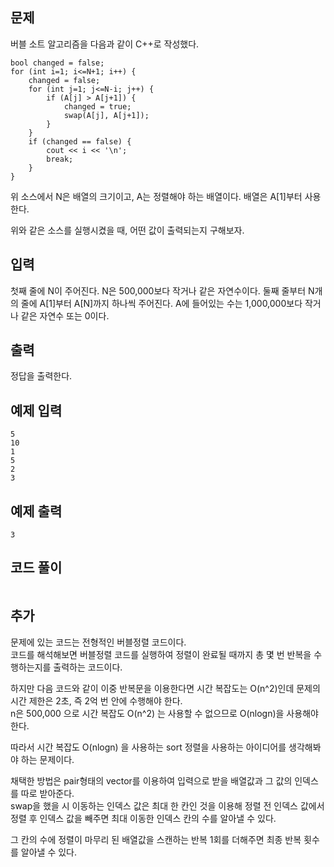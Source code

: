 ## 문제 
버블 소트 알고리즘을 다음과 같이 C++로 작성했다.
```
bool changed = false;
for (int i=1; i<=N+1; i++) {
    changed = false;
    for (int j=1; j<=N-i; j++) {
        if (A[j] > A[j+1]) {
            changed = true;
            swap(A[j], A[j+1]);
        }
    }
    if (changed == false) {
        cout << i << '\n';
        break;
    }
}
```

위 소스에서 N은 배열의 크기이고, A는 정렬해야 하는 배열이다. 배열은 A[1]부터 사용한다.

위와 같은 소스를 실행시켰을 때, 어떤 값이 출력되는지 구해보자.
## 입력
첫째 줄에 N이 주어진다. N은 500,000보다 작거나 같은 자연수이다. 둘째 줄부터 N개의 줄에 A[1]부터 A[N]까지 하나씩 주어진다. A에 들어있는 수는 1,000,000보다 작거나 같은 자연수 또는 0이다.
## 출력
정답을 출력한다.


## 예제 입력 
```
5
10
1
5
2
3
```

## 예제 출력  
```
3
```
## 코드 풀이
```

```
## 추가
문제에 있는 코드는 전형적인 버블정렬 코드이다.  
코드를 해석해보면 버블정렬 코드를 실행하여 정렬이 완료될 때까지 총 몇 번 반복을 수행하는지를 출력하는 코드이다.

하지만 다음 코드와 같이 이중 반복문을 이용한다면 시간 복잡도는 O(n^2)인데 문제의 시간 제한은 2초, 즉 2억 번 안에 수행해야 한다.  
n은 500,000 으로 시간 복잡도 O(n^2) 는 사용할 수 없으므로 O(nlogn)을 사용해야 한다.  

따라서 시간 복잡도 O(nlogn) 을 사용하는 sort 정렬을 사용하는 아이디어를 생각해봐야 하는 문제이다. 

채택한 방법은 pair형태의 vector를 이용하여 입력으로 받을 배열값과 그 값의 인덱스를 따로 받아준다.  
swap을 했을 시 이동하는 인덱스 값은 최대 한 칸인 것을 이용해 정렬 전 인덱스 값에서 정렬 후 인덱스 값을 빼주면 최대 이동한 인덱스 칸의 수를 알아낼 수 있다.  

그 칸의 수에 정렬이 마무리 된 배열값을 스캔하는 반복 1회를 더해주면 최종 반복 횟수를 알아낼 수 있다.
